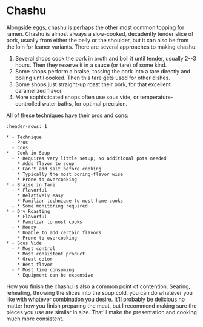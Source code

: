 # Chashu

Alongside eggs, chashu is perhaps the other most common topping for ramen.
Chashu is almost always a slow-cooked, decadently tender slice of pork, usually
from either the belly or the shoulder, but it can also be from the loin for
leaner variants. There are several approaches to making chashu: 

1. Several shops cook the pork in broth and boil it until tender, usually 2--3
   hours. Then they reserve it in a sauce (or tare) of some kind.
2. Some shops perform a braise, tossing the pork into a tare directly and
   boiling until cooked. Then this tare gets used for other dishes. 
3. Some shops just straight-up roast their pork, for that excellent caramelized
   flavor.
4. More sophisticated shops often use sous vide, or temperature-controlled water
   baths, for optimal precision.

All of these techniques have their pros and cons: 

```{list-table}
:header-rows: 1

* - Technique
  - Pros
  - Cons
* - Cook in Soup
  - * Requires very little setup; No additional pots needed
    * Adds flavor to soup
  - * Can't add salt before cooking
    * Typically the most boring-flavor wise
    * Prone to overcooking
* - Braise in Tare
  - * Flavorful
    * Relatively easy
    * Familiar technique to most home cooks
  - * Some monitoring required
* - Dry Roasting
  - * Flavorful
    * Familiar to most cooks
  - * Messy
    * Unable to add certain flavors
    * Prone to overcooking
* - Sous Vide
  - * Most control
    * Most consistent product
    * Great color
    * Best flavor
  - * Most time consuming
    * Equipment can be expensive
```

How you finish the chashu is also a common point of contention. Searing,
reheating, throwing the slices into the soup cold, you can do whatever you like
with whatever combination you desire. It'll probably be delicious no matter how
you finish preparing the meat, but I recommend making sure the pieces you use
are similar in size. That'll make the presentation and cooking much more
consistent. 
